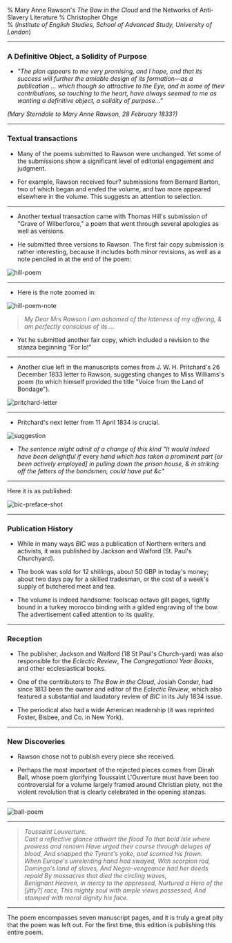 % Mary Anne Rawson's *The Bow in the Cloud* and the Networks of Anti-Slavery Literature
% Christopher Ohge  
% (*Institute of English Studies, School of Advanced Study, University of London*)

---------------

### A Definitive Object, a Solidity of Purpose

- _"The plan appears to me very promising, and I hope, and that its success will further the amiable design of its formation––as a publication ... which though so attractive to the Eye, and in some of their contributions, so touching to the heart, have always seemed to me as wanting a definitive object, a solidity of purpose..."_

_(Mary Sterndale to Mary Anne Rawson, 28 February 1833?)_

------------------

### Textual transactions

- Many of the poems submitted to Rawson were unchanged. Yet some of the submissions show a significant level of editorial engagement and judgment.

- For example, Rawson received four? submissions from Bernard Barton, two of which began and ended the volume, and two more appeared elsewhere in the volume. This suggests an attention to selection.

------------------

- Another textual transaction came with Thomas Hill's submission of "Grave of Wilberforce," a poem that went through several apologies as well as versions.

- He submitted three versions to Rawson. The first fair copy submission is rather interesting, because it includes both minor revisions, as well as a note penciled in at the end of the poem:

![hill-poem](../images/thomas-hill-2nd-submission.JPG)

------------------

- Here is the note zoomed in:

![hill-poem-note](../images/thomas-hill-note-end-2nd-submission.JPG)

>_My Dear Mrs Rawson
I am ashamed of the lateness of my
offering, & am perfectly conscious of its ..._

- Yet he submitted another fair copy, which included a revision to the stanza beginning "For lo!"

------------------

- Another clue left in the manuscripts comes from J. W. H. Pritchard's 26 December 1833 letter to Rawson, suggesting changes to Miss Williams's poem (to which himself provided the title "Voice from the Land of Bondage").

![pritchard-letter](../images/pritchard-letter-w-revision-suggestions.JPG)   

------------------

- Pritchard's next letter from 11 April 1834 is crucial.

![suggestion](../images/pritchard-preface-suggestion.JPG)

- *The sentence might admit of a change of this kind "It would indeed have been delightful if* every *hand which has taken a prominent part [or been actively employed] in pulling down the prison house, &amp; in striking off the fetters of the bondsmen, could have put &c"*

------------------

Here it is as published:

![bic-preface-shot](../images/preface-pritchard-emendation.png)

------------------

### Publication History

- While in many ways *BIC* was a publication of Northern writers and activists, it was published by Jackson and Walford (St. Paul's Churchyard).

- The book was sold for 12 shillings, about 50 GBP in today's money; about two days pay for a skilled tradesman, or the cost of a week's supply of butchered meat and tea.

- The volume is indeed handsome: foolscap octavo gilt pages, tightly bound in a turkey morocco binding with a gilded engraving of the bow. The advertisement called attention to its quality.

------------------

### Reception

- The publisher, Jackson and Walford (18 St Paul's Church-yard) was also responsible for the *Eclectic Review*, The *Congregational Year Books*, and other ecclesiastical books.

- One of the contributors to *The Bow in the Cloud*, Josiah Conder, had since 1813 been the owner and editor of the *Eclectic Review*, which also featured a substantial and laudatory review of *BIC* in its July 1834 issue.

- The periodical also had a wide American readership (it was reprinted Foster, Bisbee, and Co. in New York).

------------------

### New Discoveries

- Rawson chose not to publish every piece she received.

- Perhaps the most important of the rejected pieces comes from Dinah Ball, whose poem glorifying Toussaint L'Ouverture must have been too controversial for a volume largely framed around Christian piety, not the violent revolution that is clearly celebrated in the opening stanzas.

------------------

![ball-poem](../images/d-ball-poem.jpg)

------------------

>_Toussaint Louverture._
<br/>_Cast a reflective glance athwart the flood
To that bold Isle where prowess and renown
Have urged their course through deluges of blood,
And snapped the Tyrant's yoke, and scorned his frown._
<br/>_When Europe's unrelenting hand had swayed,
With scorpion rod, Domingo's land of slaves,
And Negro-vengeance had her deeds repaid
By massacres that died the circling waves,_
<br/>_Benignant Heaven, in mercy to the oppressed,
Nurtured a Hero of the [jitty?] race,
This mighty soul with ample views possessed,
And stamped with moral dignity his face._

------------------

The poem encompasses seven manuscript pages, and it is truly a great pity that the poem was left out. For the first time, this edition is publishing this entire poem.
